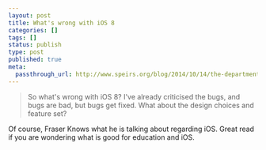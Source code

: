 ```yaml
---
layout: post
title: What's wrong with iOS 8
categories: []
tags: []
status: publish
type: post
published: true
meta:
  passthrough_url: http://www.speirs.org/blog/2014/10/14/the-department-of-ungrateful-users
---
```


>So what's wrong with iOS 8? I've already criticised the bugs, and bugs are bad, but bugs get fixed. What about the design choices and feature set?



Of course, Fraser Knows what he is talking about regarding iOS. Great read if you are wondering what is good for education and iOS.
